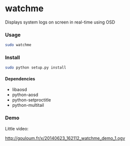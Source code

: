 watchme
=======

Displays system logs on screen in real-time using OSD

### Usage

```bash
sudo watchme
```

### Install

```bash
sudo python setup.py install
```
#### Dependencies

* libaosd
* python-aosd
* python-setproctitle
* python-multitail

### Demo

Little video:

http://gouloum.fr/x/20140623_162112_watchme_demo_1.ogv
